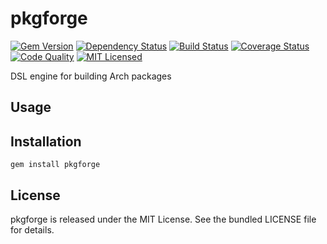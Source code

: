 pkgforge
=========

[![Gem Version](https://img.shields.io/gem/v/pkgforge.svg)](https://rubygems.org/gems/pkgforge)
[![Dependency Status](https://img.shields.io/gemnasium/akerl/pkgforge.svg)](https://gemnasium.com/akerl/pkgforge)
[![Build Status](https://img.shields.io/circleci/project/akerl/pkgforge.svg)](https://circleci.com/gh/akerl/pkgforge)
[![Coverage Status](https://img.shields.io/codecov/c/github/akerl/pkgforge.svg)](https://codecov.io/github/akerl/pkgforge)
[![Code Quality](https://img.shields.io/codacy/fb7636f572b04067801ac9024ed71228.svg)](https://www.codacy.com/app/akerl/pkgforge)
[![MIT Licensed](https://img.shields.io/badge/license-MIT-green.svg)](https://tldrlegal.com/license/mit-license)

DSL engine for building Arch packages

## Usage

## Installation

    gem install pkgforge

## License

pkgforge is released under the MIT License. See the bundled LICENSE file for details.


